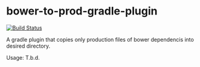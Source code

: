 # bower-to-prod-gradle-plugin

[![Build Status](https://travis-ci.org/michalborek/bower-to-prod-gradle-plugin.svg?branch=master)](https://travis-ci.org/michalborek/bower-to-prod-gradle-plugin)

A gradle plugin that copies only production files of bower dependencis into desired directory.
 
 
 Usage:
 T.b.d.
